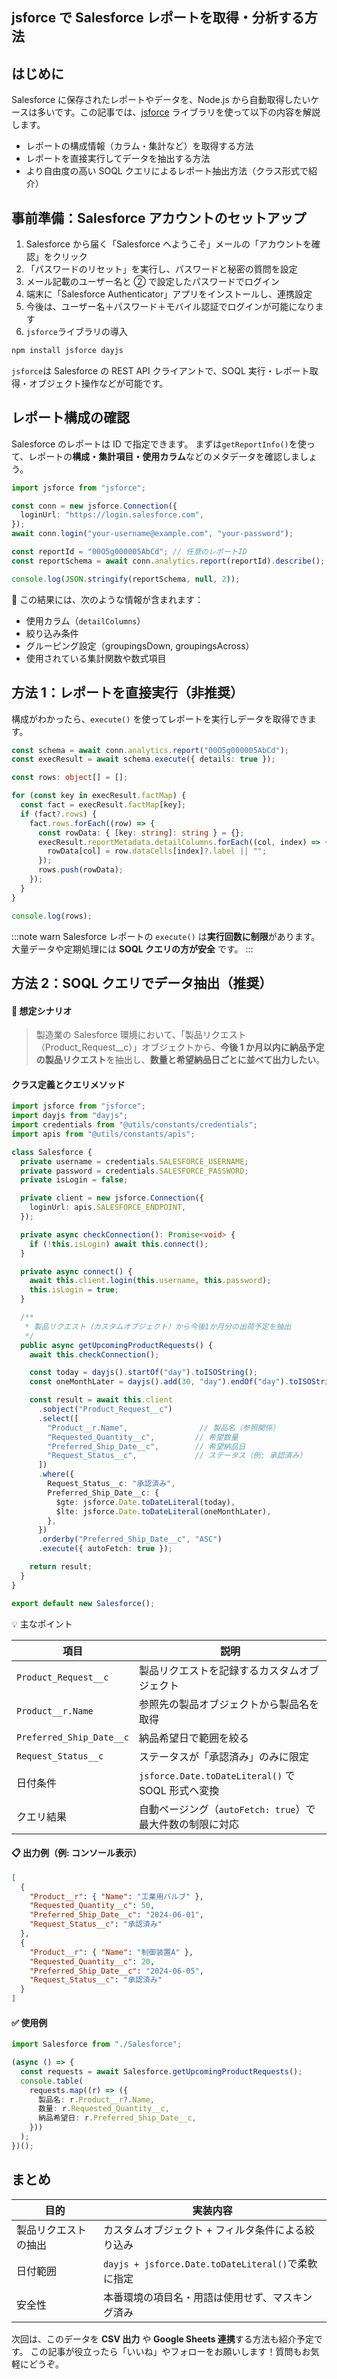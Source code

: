 ## jsforce で Salesforce レポートを取得・分析する方法

## はじめに

Salesforce に保存されたレポートやデータを、Node.js から自動取得したいケースは多いです。この記事では、[jsforce](https://github.com/jsforce/jsforce) ライブラリを使って以下の内容を解説します。

- レポートの構成情報（カラム・集計など）を取得する方法
- レポートを直接実行してデータを抽出する方法
- より自由度の高い SOQL クエリによるレポート抽出方法（クラス形式で紹介）

## 事前準備：Salesforce アカウントのセットアップ

1. Salesforce から届く「Salesforce へようこそ」メールの「アカウントを確認」をクリック
2. 「パスワードのリセット」を実行し、パスワードと秘密の質問を設定
3. メール記載のユーザー名と ② で設定したパスワードでログイン
4. 端末に「Salesforce Authenticator」アプリをインストールし、連携設定
5. 今後は、ユーザー名＋パスワード＋モバイル認証でログインが可能になります
6. `jsforce`ライブラリの導入

```bash
npm install jsforce dayjs
```

`jsforce`は Salesforce の REST API クライアントで、SOQL 実行・レポート取得・オブジェクト操作などが可能です。

## レポート構成の確認

Salesforce のレポートは ID で指定できます。
まずは`getReportInfo()`を使って、レポートの**構成・集計項目・使用カラム**などのメタデータを確認しましょう。

```ts
import jsforce from "jsforce";

const conn = new jsforce.Connection({
  loginUrl: "https://login.salesforce.com",
});
await conn.login("your-username@example.com", "your-password");

const reportId = "00O5g000005AbCd"; // 任意のレポートID
const reportSchema = await conn.analytics.report(reportId).describe();

console.log(JSON.stringify(reportSchema, null, 2));
```

📂 この結果には、次のような情報が含まれます：

- 使用カラム（`detailColumns`）
- 絞り込み条件
- グルーピング設定（groupingsDown, groupingsAcross）
- 使用されている集計関数や数式項目

## 方法 1：レポートを直接実行（非推奨）

構成がわかったら、`execute()` を使ってレポートを実行しデータを取得できます。

```ts
const schema = await conn.analytics.report("00O5g000005AbCd");
const execResult = await schema.execute({ details: true });

const rows: object[] = [];

for (const key in execResult.factMap) {
  const fact = execResult.factMap[key];
  if (fact?.rows) {
    fact.rows.forEach((row) => {
      const rowData: { [key: string]: string } = {};
      execResult.reportMetadata.detailColumns.forEach((col, index) => {
        rowData[col] = row.dataCells[index]?.label || "";
      });
      rows.push(rowData);
    });
  }
}

console.log(rows);
```

:::note warn
Salesforce レポートの `execute()` は**実行回数に制限**があります。大量データや定期処理には **SOQL クエリの方が安全** です。
:::

## 方法 2：SOQL クエリでデータ抽出（推奨）

#### 🧭 想定シナリオ

> 製造業の Salesforce 環境において、「製品リクエスト（Product_Request\_\_c）」オブジェクトから、**今後 1 か月以内に納品予定の製品リクエスト**を抽出し、**数量と希望納品日ごとに並べて出力したい**。

#### クラス定義とクエリメソッド

```ts:Salesforce.ts
import jsforce from "jsforce";
import dayjs from "dayjs";
import credentials from "@utils/constants/credentials";
import apis from "@utils/constants/apis";

class Salesforce {
  private username = credentials.SALESFORCE_USERNAME;
  private password = credentials.SALESFORCE_PASSWORD;
  private isLogin = false;

  private client = new jsforce.Connection({
    loginUrl: apis.SALESFORCE_ENDPOINT,
  });

  private async checkConnection(): Promise<void> {
    if (!this.isLogin) await this.connect();
  }

  private async connect() {
    await this.client.login(this.username, this.password);
    this.isLogin = true;
  }

  /**
   * 製品リクエスト（カスタムオブジェクト）から今後1か月分の出荷予定を抽出
   */
  public async getUpcomingProductRequests() {
    await this.checkConnection();

    const today = dayjs().startOf("day").toISOString();
    const oneMonthLater = dayjs().add(30, "day").endOf("day").toISOString();

    const result = await this.client
      .sobject("Product_Request__c")
      .select([
        "Product__r.Name",                // 製品名（参照関係）
        "Requested_Quantity__c",         // 希望数量
        "Preferred_Ship_Date__c",        // 希望納品日
        "Request_Status__c",             // ステータス（例: 承認済み）
      ])
      .where({
        Request_Status__c: "承認済み",
        Preferred_Ship_Date__c: {
          $gte: jsforce.Date.toDateLiteral(today),
          $lte: jsforce.Date.toDateLiteral(oneMonthLater),
        },
      })
      .orderby("Preferred_Ship_Date__c", "ASC")
      .execute({ autoFetch: true });

    return result;
  }
}

export default new Salesforce();
```

💡 主なポイント

| 項目                     | 説明                                                      |
| ------------------------ | --------------------------------------------------------- |
| `Product_Request__c`     | 製品リクエストを記録するカスタムオブジェクト              |
| `Product__r.Name`        | 参照先の製品オブジェクトから製品名を取得                  |
| `Preferred_Ship_Date__c` | 納品希望日で範囲を絞る                                    |
| `Request_Status__c`      | ステータスが「承認済み」のみに限定                        |
| 日付条件                 | `jsforce.Date.toDateLiteral()` で SOQL 形式へ変換         |
| クエリ結果               | 自動ページング（`autoFetch: true`）で最大件数の制限に対応 |

#### 📋 出力例（例: コンソール表示）

```json
[
  {
    "Product__r": { "Name": "工業用バルブ" },
    "Requested_Quantity__c": 50,
    "Preferred_Ship_Date__c": "2024-06-01",
    "Request_Status__c": "承認済み"
  },
  {
    "Product__r": { "Name": "制御装置A" },
    "Requested_Quantity__c": 20,
    "Preferred_Ship_Date__c": "2024-06-05",
    "Request_Status__c": "承認済み"
  }
]
```

#### ✅ 使用例

```ts
import Salesforce from "./Salesforce";

(async () => {
  const requests = await Salesforce.getUpcomingProductRequests();
  console.table(
    requests.map((r) => ({
      製品名: r.Product__r?.Name,
      数量: r.Requested_Quantity__c,
      納品希望日: r.Preferred_Ship_Date__c,
    }))
  );
})();
```

## まとめ

| 目的                 | 実装内容                                           |
| -------------------- | -------------------------------------------------- |
| 製品リクエストの抽出 | カスタムオブジェクト + フィルタ条件による絞り込み  |
| 日付範囲             | `dayjs + jsforce.Date.toDateLiteral()`で柔軟に指定 |
| 安全性               | 本番環境の項目名・用語は使用せず、マスキング済み   |

次回は、このデータを **CSV 出力** や **Google Sheets 連携**する方法も紹介予定です。
この記事が役立ったら「いいね」やフォローをお願いします！質問もお気軽にどうぞ。
